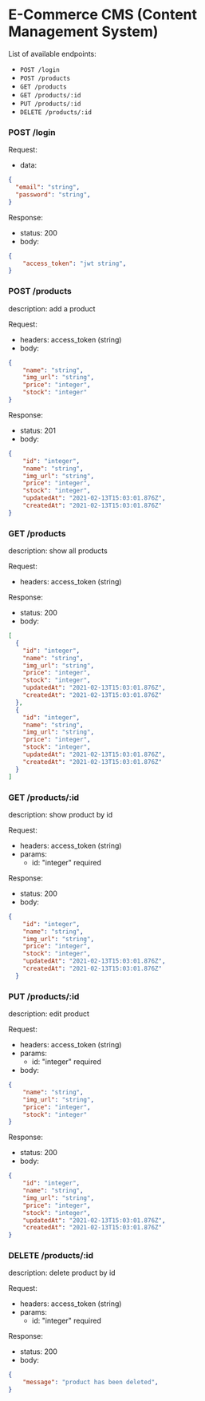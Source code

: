 # E-Commerce CMS (Content Management System)

List of available endpoints:
​
- `POST /login`
- `POST /products`
- `GET /products`
- `GET /products/:id`
- `PUT /products/:id`
- `DELETE /products/:id`


### POST /login

Request:

- data:

```json
{
  "email": "string",
  "password": "string",
}
```

Response:

- status: 200
- body:
  ​

```json
{
    "access_token": "jwt string",
}
```

### POST /products

description: 
  add a product

Request:

- headers: access_token (string)
- body: 
```json
{
    "name": "string",
    "img_url": "string",
    "price": "integer",
    "stock": "integer"
}
```

Response:

- status: 201
- body:

```json
{
    "id": "integer",
    "name": "string",
    "img_url": "string",
    "price": "integer",
    "stock": "integer",
    "updatedAt": "2021-02-13T15:03:01.876Z",
    "createdAt": "2021-02-13T15:03:01.876Z"
}
```

### GET /products

description: 
  show all products

Request:

- headers: access_token (string)

Response:

- status: 200
- body:

```json
[
  {
    "id": "integer",
    "name": "string",
    "img_url": "string",
    "price": "integer",
    "stock": "integer",
    "updatedAt": "2021-02-13T15:03:01.876Z",
    "createdAt": "2021-02-13T15:03:01.876Z"
  },
  {
    "id": "integer",
    "name": "string",
    "img_url": "string",
    "price": "integer",
    "stock": "integer",
    "updatedAt": "2021-02-13T15:03:01.876Z",
    "createdAt": "2021-02-13T15:03:01.876Z"
  }
]
```

### GET /products/:id

description: 
  show product by id

Request:

- headers: access_token (string)
- params: 
  - id: "integer" required

Response:

- status: 200
- body:

```json
{
    "id": "integer",
    "name": "string",
    "img_url": "string",
    "price": "integer",
    "stock": "integer",
    "updatedAt": "2021-02-13T15:03:01.876Z",
    "createdAt": "2021-02-13T15:03:01.876Z"
  }
```

### PUT /products/:id

description: 
  edit product

Request:

- headers: access_token (string)
- params: 
  - id: "integer" required
- body: 
```json
{
    "name": "string",
    "img_url": "string",
    "price": "integer",
    "stock": "integer"
}
```

Response:

- status: 200
- body:

```json
{
    "id": "integer",
    "name": "string",
    "img_url": "string",
    "price": "integer",
    "stock": "integer",
    "updatedAt": "2021-02-13T15:03:01.876Z",
    "createdAt": "2021-02-13T15:03:01.876Z"
}
```

### DELETE /products/:id

description: 
  delete product by id

Request:

- headers: access_token (string)
- params: 
  - id: "integer" required

Response:

- status: 200
- body:

```json
{
    "message": "product has been deleted",
}
```